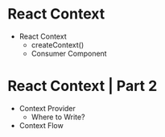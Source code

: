 # React Context

- React Context
  - createContext()
  - Consumer Component

# React Context | Part 2

- Context Provider
  - Where to Write?
- Context Flow
